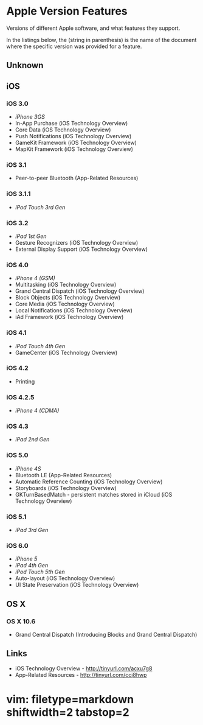 # Apple Version Features #
Versions of different Apple software, and what features they support.

In the listings below, the (string in parenthesis) is the name of the document
where the specific version was provided for a feature.

## Unknown ##

## iOS ##

### iOS 3.0 ###
- *iPhone 3GS*
- In-App Purchase (iOS Technology Overview)
- Core Data (iOS Technology Overview)
- Push Notifications (iOS Technology Overview)
- GameKit Framework (iOS Technology Overview)
- MapKit Framework (iOS Technology Overview)

### iOS 3.1 ###
- Peer-to-peer Bluetooth (App-Related Resources)

### iOS 3.1.1 ###
- *iPod Touch 3rd Gen*

### iOS 3.2 ###
- *iPad 1st Gen*
- Gesture Recognizers (iOS Technology Overview)
- External Display Support (iOS Technology Overview)

### iOS 4.0 ###
- *iPhone 4 (GSM)*
- Multitasking (iOS Technology Overview)
- Grand Central Dispatch (iOS Technology Overview)
- Block Objects (iOS Technology Overview)
- Core Media (iOS Technology Overview)
- Local Notifications (iOS Technology Overview)
- iAd Framework (iOS Technology Overview)

### iOS 4.1 ###
- *iPod Touch 4th Gen*
- GameCenter (iOS Technology Overview)

### iOS 4.2 ###
- Printing

### iOS 4.2.5 ###
- *iPhone 4 (CDMA)*

### iOS 4.3 ###
- *iPad 2nd Gen*

### iOS 5.0 ###
- *iPhone 4S*
- Bluetooth LE (App-Related Resources)
- Automatic Reference Counting (iOS Technology Overview)
- Storyboards (iOS Technology Overview)
- GKTurnBasedMatch - persistent matches stored in iCloud (iOS Technology
  Overview)

### iOS 5.1 ###
- *iPad 3rd Gen*

### iOS 6.0 ###
- *iPhone 5*
- *iPad 4th Gen*
- *iPod Touch 5th Gen*
- Auto-layout (iOS Technology Overview)
- UI State Preservation (iOS Technology Overview)

## OS X ##

### OS X 10.6 ###
- Grand Central Dispatch (Introducing Blocks and Grand Central Dispatch)

## Links ##
- iOS Technology Overview - http://tinyurl.com/acxu7g8
- App-Related Resources - http://tinyurl.com/ccj8hwp

# vim: filetype=markdown shiftwidth=2 tabstop=2

